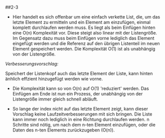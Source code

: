 ##2-3
- Hier handelt es sich offenbar um eine einfach verkette List, die, um das letzte Element zu ermitteln und ein Element am einzufügen, einmal komplett durchlaufen werden muss. Es liegt als beim Einfügen hinten eine O(n) Komplexität vor. Diese steigt also linear mit der Listengröße.
Im Gegensatz dazu muss beim Einfügen vorne lediglich das Element eingefügt werden und die Referenz auf den übrigen Listenteil im neuen Element gespeichert werden. Die Komplexität O(1) ist als unabhängig von der Listengröße.

*Verbesserungsvorschlag:*

Speichert der Listenkopf auch das letzte Element der Liste, kann hinten änhlich effzient hinzugefügt werden wie vorne.

- Die Komplexität kann so von O(n) auf O(1) 'reduziert' werden. Das Einfügen am Ende ist nun ein Prozess, der unabhängig von der Listengröße immer gleich schnell abläuft.

- So lange der index nicht auf das letzte Element zeigt, kann dieser Vorschlag keine Laufzeitverbesserungen mit sich bringen. Die Liste kann immer noch lediglich in eine Richtung durchlaufen werden. n Schritte sind nötig, um nach dem n-ten Element einzufügen, oder die Daten des n-ten Elements zurückzugeben (O(n)).

